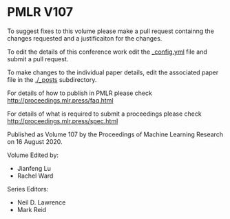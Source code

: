 # PMLR V107

To suggest fixes to this volume please make a pull request containng the changes requested and a justificaiton for the changes.

To edit the details of this conference work edit the [_config.yml](./_config.yml) file and submit a pull request.

To make changes to the individual paper details, edit the associated paper file in the [./_posts](./_posts) subdirectory.

For details of how to publish in PMLR please check http://proceedings.mlr.press/faq.html

For details of what is required to submit a proceedings please check http://proceedings.mlr.press/spec.html



Published as Volume 107 by the Proceedings of Machine Learning Research on 16 August 2020.

Volume Edited by:
  * Jianfeng Lu
  * Rachel Ward

Series Editors:
  * Neil D. Lawrence
  * Mark Reid
